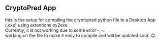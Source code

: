 <h2>
CryptoPred App
</h2>

<p>
this is the setup for compiling the cryptopred python file to a Desktop App (.exe) using extentions py2exe. <br>
Currently, it is not working due to some error -_-.<br>
working on the file to make it easy to compile and will be updated soon 😊.

</P>
